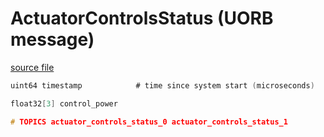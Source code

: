 # ActuatorControlsStatus (UORB message)



[source file](https://github.com/PX4/PX4-Autopilot/blob/main/msg/ActuatorControlsStatus.msg)

```c
uint64 timestamp            # time since system start (microseconds)

float32[3] control_power

# TOPICS actuator_controls_status_0 actuator_controls_status_1

```
